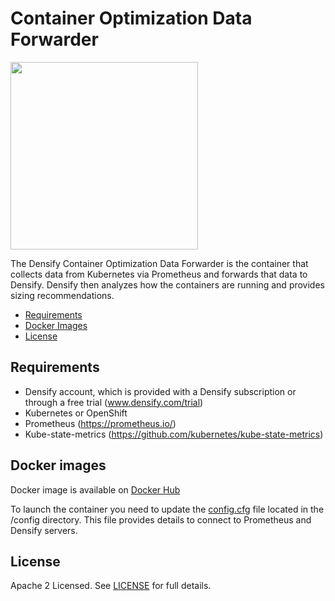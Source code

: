 # Container Optimization Data Forwarder

<img src="https://www.densify.com/wp-content/uploads/densify.png" width="300">

The Densify Container Optimization Data Forwarder is the container that collects data from Kubernetes via Prometheus and forwards that data to Densify. Densify then analyzes how the containers are running and provides sizing recommendations. 

- [Requirements](#requirements)
- [Docker Images](#docker-images)
- [License](#license)

## Requirements

- Densify account, which is provided with a Densify subscription or through a free trial (www.densify.com/trial)
- Kubernetes or OpenShift
- Prometheus (https://prometheus.io/)
- Kube-state-metrics (https://github.com/kubernetes/kube-state-metrics)

## Docker images

Docker image is available on [Docker Hub](https://hub.docker.com/r/densify/container-optimization-data-forwarder)

To launch the container you need to update the [config.cfg](https://github.com/densify-dev/Container-Optimization-Data-Forwarder/blob/master/trans/config/config.cfg) file located in the /config directory. This file provides details to connect to Prometheus and Densify servers. 

## License

Apache 2 Licensed. See [LICENSE](https://github.com/densify-dev/Container-Optimization-Data-Forwarder/blob/master/LICENSE) for full details.
